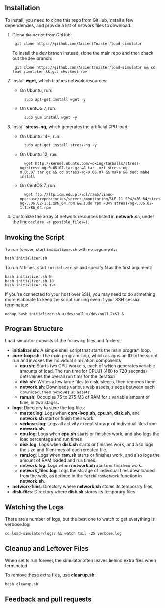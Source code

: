 ## Installation ##

To install, you need to clone this repo from GitHub, install a few dependencies, and provide a list of network files to download.

1. Clone the script from GitHub:

        git clone https://github.com/AncientToaster/load-simulator

    To install the dev branch instead, clone the main repo and then check out the dev branch:

        git clone https://github.com/AncientToaster/load-simulator && cd load-simulator && git checkout dev

1. Install **wget**, which fetches network resources:
    + On Ubuntu, run:

            sudo apt-get install wget -y

    + On CentOS 7, run:

            sudo yum install wget -y

2. Install **stress-ng**, which generates the artificial CPU load:
    + On Ubuntu 14+, run:

            sudo apt-get install stress-ng -y
        
    + On Ubuntu 12, run:

            wget http://kernel.ubuntu.com/~cking/tarballs/stress-ng/stress-ng-0.06.07.tar.gz && tar -xzf stress-ng-0.06.07.tar.gz && cd stress-ng-0.06.07 && make && sudo make install

    + On CentOS 7, run:

            wget ftp://ftp.icm.edu.pl/vol/rzm5/linux-opensuse/repositories/server:/monitoring/SLE_11_SP4/x86_64/stress-ng-0.06.02-1.1.x86_64.rpm && sudo rpm -Uvh stress-ng-0.06.02-1.1.x86_64.rpm

3. Customize the array of network resources listed in **network.sh**, under the line `declare -a possible_files=(`.

## Invoking the Script ##

To run forever, start `initializer.sh` with no arguments:

    bash initializer.sh

To run N times, start `initializer.sh` and specify N as the first argument:

    bash initializer.sh N
    bash initializer.sh 10
    bash initializer.sh 180

If you're connected to your host over SSH, you may need to do something more elaborate to keep the script running even if your SSH session terminates:

    nohup bash initializer.sh </dev/null >/dev/null 2>&1 &

## Program Structure ##

Load simulator consists of the following files and folders:

+ **initializer.sh**: A simple shell script that starts the main program loop.
+ **core-loop.sh**: The main program loop, which assigns an ID to the script run and invokes the individual simulation components
    + **cpu.sh**: Starts two CPU workers, each of which generates variable amounts of load. The run time for CPUJ1 (480 to 720 seconds) determines the overall run time for the iteration
    + **disk.sh**: Writes a few large files to disk, sleeps, then removes them.
    + **network.sh**: Downloads various web assets, sleeps between each download, then removes all assets.
    + **ram.sh**: Occupies 75 to 275 MB of RAM for a variable amount of time, in two stages.
+ **logs**: Directory to store the log files:
    + **master.log**: Logs when **core-loop.sh**, **cpu.sh**, **disk.sh**, and **network.sh** start or finish their work.
    + **verbose.log**: Logs all activity except storage of individual files from **network.sh**.
    + **cpu.log**: Logs when **cpu.sh** starts or finishes work, and also logs the load percentage and run times.
    + **disk.log**: Logs when **disk.sh** starts or finishes work, and also logs the size and filenames of each created file.
    + **ram.log**: Logs when **ram.sh** starts or finishes work, and also logs the amount of RAM loaded and run times.
    + **network.log**: Logs when **network.sh** starts or finishes work.
    + **network_files.log**: Logs the storage of individual files downloaded from the web, as defined in the `fetchFromNetwork` function in **network.sh**.
+ **network-files**: Directory where **network.sh** stores its temporary files
+ **disk-files**: Directory where **disk.sh** stores its temporary files

## Watching the Logs ##

There are a number of logs, but the best one to watch to get everything is verbose.log:

    cd load-simulator/logs/ && watch tail -25 verbose.log 

## Cleanup and Leftover Files ##

When set to run forever, the simulator often leaves behind extra files when terminated. 

To remove these extra files, use **cleanup.sh**:

    bash cleanup.sh

## Feedback and pull requests ##

